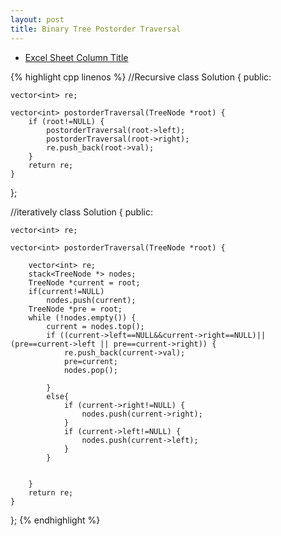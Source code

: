 ```yaml
---
layout: post
title: Binary Tree Postorder Traversal 
---
```


* [Excel Sheet Column Title ](https://oj.leetcode.com/problems/excel-sheet-column-title/)

{% highlight cpp linenos %}
//Recursive
class Solution {
public:

    vector<int> re;
    
    vector<int> postorderTraversal(TreeNode *root) {
        if (root!=NULL) {
            postorderTraversal(root->left);
            postorderTraversal(root->right);
            re.push_back(root->val);
        }
        return re;
    }
};

//iteratively
class Solution {
public:
    
    vector<int> re;
    
    vector<int> postorderTraversal(TreeNode *root) {
        
        vector<int> re;
        stack<TreeNode *> nodes;
        TreeNode *current = root;
        if(current!=NULL)
            nodes.push(current);
        TreeNode *pre = root;
        while (!nodes.empty()) {
            current = nodes.top();
            if ((current->left==NULL&&current->right==NULL)||(pre==current->left || pre==current->right)) {
                re.push_back(current->val);
                pre=current;
                nodes.pop();
                
            }
            else{
                if (current->right!=NULL) {
                    nodes.push(current->right);
                }
                if (current->left!=NULL) {
                    nodes.push(current->left);
                }
            }
            
            
        }
        return re;
    }
};
 {% endhighlight %}   